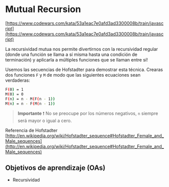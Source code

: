 # Mutual Recursion

[https://www.codewars.com/kata/53a1eac7e0afd3ad3300008b/train/javascript](https://www.codewars.com/kata/53a1eac7e0afd3ad3300008b/train/javascript)

La recursividad mutua nos permite divertirnos con la recursividad regular
(donde una función se llama a sí misma hasta una condición de terminación)
y aplicarla a múltiples funciones que se llaman entre sí!

Usemos las secuencias de Hofstadter para demostrar esta técnica.
Crearas dos funciones `F` y `M` de modo que las siguientes ecuaciones sean verdaderas:

```sh
F(0) = 1
M(0) = 0
F(n) = n - M(F(n - 1))
M(n) = n - F(M(n - 1))
```

> __Importante__ ❗
> No se preocupe por los números negativos, `n` siempre será mayor o igual a cero.

Referencia de Hofstadter [http://en.wikipedia.org/wiki/Hofstadter_sequence#Hofstadter_Female_and_Male_sequences](http://en.wikipedia.org/wiki/Hofstadter_sequence#Hofstadter_Female_and_Male_sequences)

## Objetivos de aprendizaje (OAs)

- Recursividad
